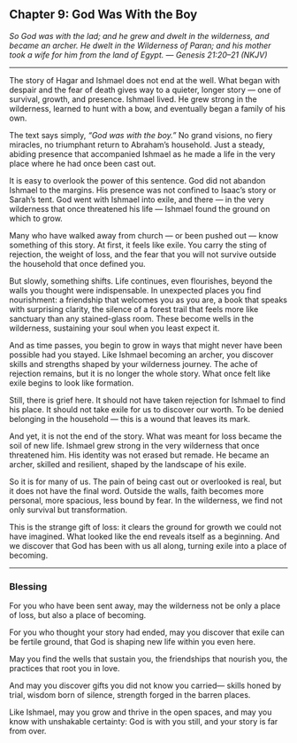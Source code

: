 ## Chapter 9: God Was With the Boy

*So God was with the lad; and he grew and dwelt in the wilderness, and became an archer. He dwelt in the Wilderness of Paran; and his mother took a wife for him from the land of Egypt.*
— *Genesis 21:20–21 (NKJV)*

---

The story of Hagar and Ishmael does not end at the well. What began with despair and the fear of death gives way to a quieter, longer story — one of survival, growth, and presence. Ishmael lived. He grew strong in the wilderness, learned to hunt with a bow, and eventually began a family of his own.

The text says simply, *“God was with the boy.”* No grand visions, no fiery miracles, no triumphant return to Abraham’s household. Just a steady, abiding presence that accompanied Ishmael as he made a life in the very place where he had once been cast out.

It is easy to overlook the power of this sentence. God did not abandon Ishmael to the margins. His presence was not confined to Isaac’s story or Sarah’s tent. God went with Ishmael into exile, and there — in the very wilderness that once threatened his life — Ishmael found the ground on which to grow.

Many who have walked away from church — or been pushed out — know something of this story. At first, it feels like exile. You carry the sting of rejection, the weight of loss, and the fear that you will not survive outside the household that once defined you.

But slowly, something shifts. Life continues, even flourishes, beyond the walls you thought were indispensable. In unexpected places you find nourishment: a friendship that welcomes you as you are, a book that speaks with surprising clarity, the silence of a forest trail that feels more like sanctuary than any stained-glass room. These become wells in the wilderness, sustaining your soul when you least expect it.

And as time passes, you begin to grow in ways that might never have been possible had you stayed. Like Ishmael becoming an archer, you discover skills and strengths shaped by your wilderness journey. The ache of rejection remains, but it is no longer the whole story. What once felt like exile begins to look like formation.

Still, there is grief here. It should not have taken rejection for Ishmael to find his place. It should not take exile for us to discover our worth. To be denied belonging in the household — this is a wound that leaves its mark.

And yet, it is not the end of the story. What was meant for loss became the soil of new life. Ishmael grew strong in the very wilderness that once threatened him. His identity was not erased but remade. He became an archer, skilled and resilient, shaped by the landscape of his exile.

So it is for many of us. The pain of being cast out or overlooked is real, but it does not have the final word. Outside the walls, faith becomes more personal, more spacious, less bound by fear. In the wilderness, we find not only survival but transformation.

This is the strange gift of loss: it clears the ground for growth we could not have imagined. What looked like the end reveals itself as a beginning. And we discover that God has been with us all along, turning exile into a place of becoming.

---

### **Blessing**

For you who have been sent away,
may the wilderness not be only a place of loss,
but also a place of becoming.

For you who thought your story had ended,
may you discover that exile can be fertile ground,
that God is shaping new life within you even here.

May you find the wells that sustain you,
the friendships that nourish you,
the practices that root you in love.

And may you discover gifts you did not know you carried—
skills honed by trial,
wisdom born of silence,
strength forged in the barren places.

Like Ishmael, may you grow and thrive in the open spaces,
and may you know with unshakable certainty:
God is with you still,
and your story is far from over.
